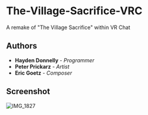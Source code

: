 # The-Village-Sacrifice-VRC
A remake of "The Village Sacrifice" within VR Chat

## Authors

* **Hayden Donnelly** - *Programmer*
* **Peter Prickarz** - *Artist*
* **Eric Goetz** - *Composer*

## Screenshot
![IMG_1827](https://user-images.githubusercontent.com/30982485/160054526-c90b9ab6-2a96-4f62-b39c-6723efa84bd5.jpg)
